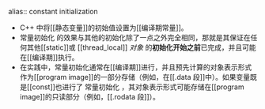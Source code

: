 alias:: constant initialization

- C++ 中将[[静态变量]]的初始值设置为[[编译期常量]]。
- 常量初始化 的效果与其他的初始化除了一点之外完全相同，那就是其保证在任何其他[[static]]或 [[thread_local]] *对象* 的**初始化开始之前**已完成，并且可能在[[编译期]]执行。
- 在实践中，常量初始化通常在[[编译期]]进行，并且预先计算的对象表示形式作为[[program image]]的一部分存储（例如，在[[.data 段]]中）。如果变量既是[[const]]也进行了 常量初始化 ，其对象表示形式可能存储在[[program image]]的只读部分（例如，[[.rodata 段]]）。
